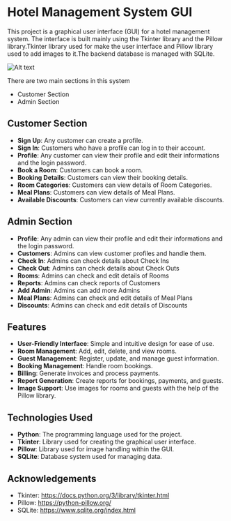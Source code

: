 # Hotel Management System GUI

This project is a graphical user interface (GUI) for a hotel management system. The interface is built mainly using the Tkinter library and the Pillow library.Tkinter library used for make the user interface and Pillow library used to add images to it.The backend database is managed with SQLite.

![Alt text](images/Beginning)


There are two main sections in this system
- Customer Section
- Admin Section

## Customer Section

- **Sign Up**: Any customer can create a profile.
- **Sign In**: Customers who have a profile can log in to their account.
- **Profile**: Any customer can view their profile and edit their informations and the login password.
- **Book a Room**: Customers can book a room.
- **Booking Details**: Customers can view their booking details.
- **Room Categories**: Customers can view details of Room Categories.
- **Meal Plans**: Customers can view details of Meal Plans.
- **Available Discounts**: Customers can view currently available discounts.

## Admin Section
- **Profile**: Any admin can view their profile and edit their informations and the login password.
- **Customers**: Admins can view customer profiles and handle them.
- **Check In**: Admins can check details about Check Ins 
- **Check Out**: Admins can check details about Check Outs 
- **Rooms**: Admins can check and edit details of Rooms
- **Reports**: Admins can check reports of Customers
- **Add Admin**: Admins can add more Admins
- **Meal Plans**: Admins can check and edit details of Meal Plans
- **Discounts**: Admins can check and edit details of Discounts


## Features

- **User-Friendly Interface**: Simple and intuitive design for ease of use.
- **Room Management**: Add, edit, delete, and view rooms.
- **Guest Management**: Register, update, and manage guest information.
- **Booking Management**: Handle room bookings.
- **Billing**: Generate invoices and process payments.
- **Report Generation**: Create reports for bookings, payments, and guests.
- **Image Support**: Use images for rooms and guests with the help of the Pillow library.

## Technologies Used

- **Python**: The programming language used for the project.
- **Tkinter**: Library used for creating the graphical user interface.
- **Pillow**: Library used for image handling within the GUI.
- **SQLite**: Database system used for managing data.

## Acknowledgements

- Tkinter: https://docs.python.org/3/library/tkinter.html
- Pillow: https://python-pillow.org/
- SQLite: https://www.sqlite.org/index.html
